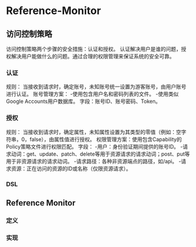 # Reference-Monitor
## 访问控制策略
访问控制策略两个步骤的安全措施：认证和授权。
认证解决用户是谁的问题，授权解决用户能做什么的问题。通过合理的权限管理来保证系统的安全可靠。
### 认证
规则：
当接收到请求时，确定账号，未知账号统一设置为游客账号，由用户账号进行认证。
账号管理方案：
-使用包含用户名和密码列表的文件。
-使用类似Google Accounts用户数据库。
字段：账号ID、账号密码、Token。
### 授权
规则：
当接收到请求时，确定属性，未知属性设置为其类型的零值（例如：空字符串，0，false），由属性值进行授权。
权限管理方案：使用包含Capability的Policy策略文件进行权限匹配。
字段：
-用户：身份验证期间提供的账号ID。
-请求动词：get、update、patch、delete等用于资源请求的请求动词；post、put等用于非资源请求的请求动词。
-请求路径：各种非资源端点的路径，如/api。
-请求资源：正在访问的资源的ID或名称（仅限资源请求）。
### DSL
## Reference Monitor
### 定义
### 实现
